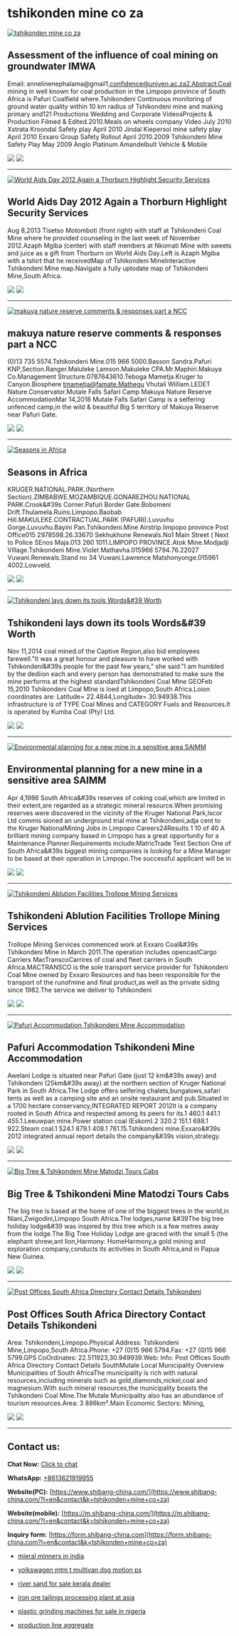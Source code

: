 # tshikonden mine co za

<a href="https://swt.shibang-china.com/?l=en&img&k=tshikonden+mine+co+za" target="_blank">![tshikonden mine co za](http://static.shibang-china.com/all-800x300/686.jpg)</a>

## Assessment of the influence of coal mining on groundwater IMWA
Email: annelinenephalama@gmail1,confidence@univen.ac.za2.Abstract.Coal mining in well known for coal production in the Limpopo province of South Africa is Pafuri Coalfield where.Tshikondeni Continuous monitoring of ground water quality within 10 km radius of Tshikondeni mine and making primary and121 Productions Wedding and Corporate VideosProjects & Production Filmed & Edited.2010.Meals on wheels company Video July 2010 Xstrata Kroondal Safety play April 2010 Jindal Kiepersol mine safety play April 2010 Exxaro Group Safety Rollout April 2010.2009 Tshikondeni Mine Safety Play May 2009 Anglo Platinum Amandelbult Vehicle & Mobile


<a href="https://whatsapp.shibangsoft.com/WhatsApp.php" target="_blank" title="WhatsApp">![](http://static.shibang-china.com/icon/whatsapp.png)</a> <a href="https://swt.shibang-china.com/?l=en&icon&k=tshikonden+mine+co+za" target="_blank">![](http://static.shibang-china.com/icon/chat-en.png)</a>

---

<a href="https://swt.shibang-china.com/?l=en&img&k=tshikonden+mine+co+za" target="_blank">![World Aids Day 2012 Again a Thorburn Highlight Security Services](http://static.shibang-china.com/all-800x300/1234.jpg)</a>

## World Aids Day 2012 Again a Thorburn Highlight Security Services
Aug 8,2013 Tisetso Motomboti (front right) with staff at Tshikondeni Coal Mine where he provided counseling in the last week of November 2012.Azaph Mgiba (center) with staff members at Nkomati Mine with sweets and juice as a gift from Thorburn on World Aids Day.Left is Azaph Mgiba with a tshirt that he receivedMap of Tshikondeni MineInteractive Tshikondeni Mine map.Navigate a fully uptodate map of Tshikondeni Mine,South Africa.


<a href="https://whatsapp.shibangsoft.com/WhatsApp.php" target="_blank" title="WhatsApp">![](http://static.shibang-china.com/icon/whatsapp.png)</a> <a href="https://swt.shibang-china.com/?l=en&icon&k=tshikonden+mine+co+za" target="_blank">![](http://static.shibang-china.com/icon/chat-en.png)</a>

---

<a href="https://swt.shibang-china.com/?l=en&img&k=tshikonden+mine+co+za" target="_blank">![makuya nature reserve comments & responses part a NCC](http://static.shibang-china.com/all-800x300/182.jpg)</a>

## makuya nature reserve comments & responses part a NCC
(0)13 735 5574.Tshikondeni Mine.015 966 5000.Basson Sandra.Pafuri KNP,Section.Ranger.Maluleke Lamson.Makuleke CPA.Mr.Maphiri.Makuya Co.Management Structure.0787643610.Teboga Mametja.Kruger to Canyon.Biosphere tmametja@famate.Mathegu Vhutali William.LEDET Nature.Conservator.Mutale Falls Safari Camp Makuya Nature Reserve AccommodationMar 14,2018 Mutale Falls Safari Camp is a selfering unfenced camp,in the wild & beautiful Big 5 territory of Makuya Reserve near Pafuri Gate.


<a href="https://whatsapp.shibangsoft.com/WhatsApp.php" target="_blank" title="WhatsApp">![](http://static.shibang-china.com/icon/whatsapp.png)</a> <a href="https://swt.shibang-china.com/?l=en&icon&k=tshikonden+mine+co+za" target="_blank">![](http://static.shibang-china.com/icon/chat-en.png)</a>

---

<a href="https://swt.shibang-china.com/?l=en&img&k=tshikonden+mine+co+za" target="_blank">![Seasons in Africa](http://static.shibang-china.com/all-800x300/707.jpg)</a>

## Seasons in Africa
KRUGER.NATIONAL.PARK.(Northern Section).ZIMBABWE.MOZAMBIQUE.GONAREZHOU.NATIONAL PARK.Crook&#39s Corner.Pafuri Border Gate.Bobomeni Drift.Thulamela.Ruins.Limpopo.Baobab Hill.MAKULEKE.CONTRACTUAL.PARK (PAFURI).Luvuvhu Gorge.Luvuvhu.Bayini Pan.Tshikondeni.Mine Airstrip.limpopo province Post Office015 2978598.26.33670 Sekhukhune Renewals.No1 Main Street ( Next to Police SEnos Maja.013 260 1011.LIMPOPO PROVINCE.Atok Mine.Modjadji Village.Tshikondeni Mine.Violet Mathavha.015966 5794.76.22027 Vuwani.Renewals.Stand no 34 Vuwani.Lawrence Matshonyonge.015961 4002.Lowveld.


<a href="https://whatsapp.shibangsoft.com/WhatsApp.php" target="_blank" title="WhatsApp">![](http://static.shibang-china.com/icon/whatsapp.png)</a> <a href="https://swt.shibang-china.com/?l=en&icon&k=tshikonden+mine+co+za" target="_blank">![](http://static.shibang-china.com/icon/chat-en.png)</a>

---

<a href="https://swt.shibang-china.com/?l=en&img&k=tshikonden+mine+co+za" target="_blank">![Tshikondeni lays down its tools Words&#39 Worth](http://static.shibang-china.com/all-800x300/830.jpg)</a>

## Tshikondeni lays down its tools Words&#39 Worth
Nov 11,2014 coal mined.of the Captive Region,also bid employees farewell."It was a great honour and pleasure to have worked with Tshikondeni&#39s people for the past few years," she said."I am humbled by the dediion each and every person has demonstrated to make sure the mine performs at the highest standardTshikondeni Coal MIne GEOFeb 15,2010 Tshikondeni Coal MIne is loed at Limpopo,South Africa.Loion coordinates are: Latitude= 22.4844,Longitude= 30.94938.This infrastructure is of TYPE Coal Mines and CATEGORY Fuels and Resources.It is operated by Kumba Coal (Pty) Ltd.


<a href="https://whatsapp.shibangsoft.com/WhatsApp.php" target="_blank" title="WhatsApp">![](http://static.shibang-china.com/icon/whatsapp.png)</a> <a href="https://swt.shibang-china.com/?l=en&icon&k=tshikonden+mine+co+za" target="_blank">![](http://static.shibang-china.com/icon/chat-en.png)</a>

---

<a href="https://swt.shibang-china.com/?l=en&img&k=tshikonden+mine+co+za" target="_blank">![Environmental planning for a new mine in a sensitive area SAIMM](http://static.shibang-china.com/all-800x300/766.jpg)</a>

## Environmental planning for a new mine in a sensitive area SAIMM
Apr 4,1986 South Africa&#39s reserves of coking coal,which are limited in their extent,are regarded as a strategic mineral resource.When promising reserves were discovered in the vicinity of the Kruger National Park,Iscor Ltd commis sioned an underground trial mine at Tshikondeni,adja cent to the Kruger NationalMining Jobs in Limpopo Careers24Results 1 10 of 40 A brilliant mining company based in Limpopo has a great opportunity for a Maintenance Planner.Requirements include:MatricTrade Test Section One of South Africa&#39s biggest mining companies is looking for a Mine Manager to be based at their operation in Limpopo.The successful applicant will be in


<a href="https://whatsapp.shibangsoft.com/WhatsApp.php" target="_blank" title="WhatsApp">![](http://static.shibang-china.com/icon/whatsapp.png)</a> <a href="https://swt.shibang-china.com/?l=en&icon&k=tshikonden+mine+co+za" target="_blank">![](http://static.shibang-china.com/icon/chat-en.png)</a>

---

<a href="https://swt.shibang-china.com/?l=en&img&k=tshikonden+mine+co+za" target="_blank">![Tshikondeni Ablution Facilities Trollope Mining Services](http://static.shibang-china.com/all-800x300/1268.jpg)</a>

## Tshikondeni Ablution Facilities Trollope Mining Services
Trollope Mining Services commenced work at Exxaro Coal&#39s Tshikondeni Mine in March 2011.The operation includes opencastCargo Carriers MacTranscoCarrires of coal and fleet carriers in South Africa.MACTRANSCO is the sole transport service provider for Tshikondeni Coal Mine owned by Exxaro Resources and has been responsible for the transport of the runofmine and final product,as well as the private siding since 1982.The service we deliver to Tshikondeni


<a href="https://whatsapp.shibangsoft.com/WhatsApp.php" target="_blank" title="WhatsApp">![](http://static.shibang-china.com/icon/whatsapp.png)</a> <a href="https://swt.shibang-china.com/?l=en&icon&k=tshikonden+mine+co+za" target="_blank">![](http://static.shibang-china.com/icon/chat-en.png)</a>

---

<a href="https://swt.shibang-china.com/?l=en&img&k=tshikonden+mine+co+za" target="_blank">![Pafuri Accommodation Tshikondeni Mine Accommodation](http://static.shibang-china.com/all-800x300/139.jpg)</a>

## Pafuri Accommodation Tshikondeni Mine Accommodation
Awelani Lodge is situated near Pafuri Gate (just 12 km&#39s away) and Tshikondeni (25km&#39s away) at the northern section of Kruger National Park in South Africa.The Lodge offers selfering chalets,bungalows,safari tents as well as a camping site and an onsite restaurant and pub.Situated in a 1700 hectare conservancy,INTEGRATED REPORT 2012It is a company rooted in South Africa and respected among its peers for its.1 460.1 441.1 455.1.Leeuwpan mine.Power station coal (Eskom).2 320.2 151.1 688.1 922.Steam coal.1 524.1 879.1 408.1 761.15.Tshikondeni mine.Exxaro&#39s 2012 integrated annual report details the company&#39s vision,strategy.


<a href="https://whatsapp.shibangsoft.com/WhatsApp.php" target="_blank" title="WhatsApp">![](http://static.shibang-china.com/icon/whatsapp.png)</a> <a href="https://swt.shibang-china.com/?l=en&icon&k=tshikonden+mine+co+za" target="_blank">![](http://static.shibang-china.com/icon/chat-en.png)</a>

---

<a href="https://swt.shibang-china.com/?l=en&img&k=tshikonden+mine+co+za" target="_blank">![Big Tree & Tshikondeni Mine Matodzi Tours Cabs](http://static.shibang-china.com/all-800x300/868.jpg)</a>

## Big Tree & Tshikondeni Mine Matodzi Tours Cabs
The big tree is based at the home of one of the biggest trees in the world,in Niani,Zwigodini,Limpopo South Africa.The lodges,name &#39The big tree holiday lodge&#39 was inspired by this tree which is a few metres away from the lodge.The Big Tree Holiday Lodge are graced with the small 5 (the elephant shrew,ant lion,Harmony: HomeHarmony,a gold mining and exploration company,conducts its activities in South Africa,and in Papua New Guinea.


<a href="https://whatsapp.shibangsoft.com/WhatsApp.php" target="_blank" title="WhatsApp">![](http://static.shibang-china.com/icon/whatsapp.png)</a> <a href="https://swt.shibang-china.com/?l=en&icon&k=tshikonden+mine+co+za" target="_blank">![](http://static.shibang-china.com/icon/chat-en.png)</a>

---

<a href="https://swt.shibang-china.com/?l=en&img&k=tshikonden+mine+co+za" target="_blank">![Post Offices South Africa Directory Contact Details Tshikondeni](http://static.shibang-china.com/all-800x300/1510.jpg)</a>

## Post Offices South Africa Directory Contact Details Tshikondeni
Area: Tshikondeni,Limpopo.Physical Address: Tshikondeni Mine,Limpopo,South Africa.Phone: +27 (0)15 966 5794.Fax: +27 (0)15 966 5799.GPS CoOrdinates: 22.511923,30.949939.Web: Info: Post Offices South Africa Directory Contact Details SouthMutale Local Municipality Overview Municipalities of South AfricaThe municipality is rich with natural resources,including minerals such as gold,diamonds,nickel,coal and magnesium.With such mineral resources,the municipality boasts the Tshikondeni Coal Mine.The Mutale Municipality also has an abundance of tourism resources.Area: 3 886km².Main Economic Sectors: Mining,


<a href="https://whatsapp.shibangsoft.com/WhatsApp.php" target="_blank" title="WhatsApp">![](http://static.shibang-china.com/icon/whatsapp.png)</a> <a href="https://swt.shibang-china.com/?l=en&icon&k=tshikonden+mine+co+za" target="_blank">![](http://static.shibang-china.com/icon/chat-en.png)</a>

---
## Contact us:

**Chat Now:** [Click to chat](https://swt.shibang-china.com?l=en&contact&k=tshikonden+mine+co+za)

**WhatsApp:**  [+8613621919955](https://whatsapp.shibangsoft.com/WhatsApp.php)

**Website(PC):** [https://www.shibang-china.com/](https://www.shibang-china.com/?l=en&contact&k=tshikonden+mine+co+za)

**Website(mobile):** [https://m.shibang-china.com/](https://m.shibang-china.com/?l=en&contact&k=tshikonden+mine+co+za)

**Inquiry form:** [https://form.shibang-china.com](https://form.shibang-china.com?l=en&contact&k=tshikonden+mine+co+za)

* [mieral minners in india](../117/mieral%20minners%20in%20india.md)

* [volkswagen mtm t multivan dsg motion ps](../121/volkswagen%20mtm%20t%20multivan%20dsg%20motion%20ps.md)

* [river sand for sale kerala dealer](../117/river%20sand%20for%20sale%20kerala%20dealer.md)

* [iron ore tailings processing plant at asia](../123/iron%20ore%20tailings%20processing%20plant%20at%20asia.md)

* [plastic grinding machines for sale in nigeria](../111/plastic%20grinding%20machines%20for%20sale%20in%20nigeria.md)

* [production line aggregate](../113/production%20line%20aggregate.md)